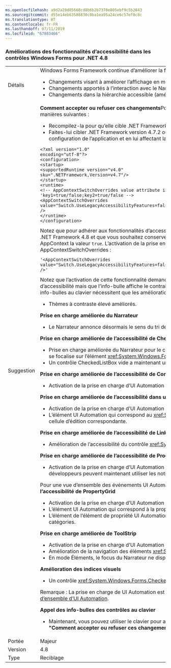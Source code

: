 ```yaml
---
ms.openlocfilehash: a9d2a28d85668cd8b6b2b7370e805ebf9c5b2843
ms.sourcegitcommit: d55e14eb63588830c0ba1ea95a24ce6c57ef8c8c
ms.translationtype: HT
ms.contentlocale: fr-FR
ms.lasthandoff: 07/11/2019
ms.locfileid: "67803466"
---
```

### <a name="accessibility-improvements-in-windows-forms-controls-for-net-48"></a>Améliorations des fonctionnalités d’accessibilité dans les contrôles Windows Forms pour .NET 4.8

|   |   |
|---|---|
|Détails|Windows Forms Framework continue d’améliorer la façon dont il utilise les technologies d’accessibilité pour mieux répondre aux besoins de ses clients. Citons notamment les changements suivants :<ul><li>Changements visant à améliorer l’affichage en mode Contraste élevé.</li><li>Changements apportés à l’interaction avec le Narrateur.</li><li>Changements dans la hiérarchie accessible (amélioration de la navigation dans l’arborescence UI Automation).</li></ul>|
|Suggestion|<strong>Comment accepter ou refuser ces changements</strong>Pour tirer parti de ces changements, l’application doit s’exécuter sur .NET Framework 4.8. Pour que l’application bénéficie de ces changements, procédez de l’une des manières suivantes :<ul><li>Recompilez-la pour qu’elle cible .NET Framework 4.8. Ces changements d’accessibilité sont activés par défaut sur les applications Windows Forms qui ciblent .NET Framework 4.8.</li><li>Faites-lui cibler .NET Framework version 4.7.2 ou antérieure et cessez d’adhérer aux comportements d’accessibilité existants, en ajoutant le [commutateur AppContext](https://docs.microsoft.com/dotnet/framework/configure-apps/file-schema/runtime/appcontextswitchoverrides-element) suivant dans la section <code>&lt;runtime&gt;</code> du fichier de configuration de l’application et en lui affectant la valeur <code>false</code>, comme dans l’exemple suivant.</li></ul><pre><code class="lang-xml">&lt;?xml version=&quot;1.0&quot; encoding=&quot;utf-8&quot;?&gt;&#13;&#10;&lt;configuration&gt;&#13;&#10;&lt;startup&gt;&#13;&#10;&lt;supportedRuntime version=&quot;v4.0&quot; sku=&quot;.NETFramework,Version=v4.7&quot;/&gt;&#13;&#10;&lt;/startup&gt;&#13;&#10;&lt;runtime&gt;&#13;&#10;&lt;!-- AppContextSwitchOverrides value attribute is in the form of &#39;key1=true/false;key2=true/false  --&gt;&#13;&#10;&lt;AppContextSwitchOverrides value=&quot;Switch.UseLegacyAccessibilityFeatures=false;Switch.UseLegacyAccessibilityFeatures.2=false;Switch.UseLegacyAccessibilityFeatures.3=false&quot; /&gt;&#13;&#10;&lt;/runtime&gt;&#13;&#10;&lt;/configuration&gt;&#13;&#10;</code></pre>Notez que pour adhérer aux fonctionnalités d’accessibilité ajoutées à .NET Framework 4.8, vous devez également adhérer aux fonctionnalités d’accessibilité de .NET Framework 4.7.1 et 4.7.2. Si vos applications ciblent .NET Framework 4.8 et que vous souhaitez conserver le comportement d’accessibilité existant, choisissez d’adhérer aux fonctionnalités d’accessibilité existantes en affectant explicitement à ce commutateur AppContext la valeur <code>true</code>. L’activation de la prise en charge de l’appel des info-bulles au clavier demande d’ajouter la ligne <code>Switch.System.Windows.Forms.UseLegacyToolTipDisplay=false</code> à la valeur AppContextSwitchOverrides :<pre><code class="lang-xml">&#39;&lt;AppContextSwitchOverrides value=&quot;Switch.UseLegacyAccessibilityFeatures=false;Switch.UseLegacyAccessibilityFeatures.2=false;Switch.UseLegacyAccessibilityFeatures.3=false;Switch.System.Windows.Forms.UseLegacyToolTipDisplay=false&quot; /&gt;&#39;&#13;&#10;</code></pre>Notez que l’activation de cette fonctionnalité demande d’adhérer aux fonctionnalités d’accessibilité susmentionnées de .NET Framework 4.7.1 - 4.8. De plus, si vous n’avez pas adhéré à l’une des fonctionnalités d’accessibilité mais que l’info-bulle affiche le contraire, une <xref:System.NotSupportedException> d’exécution est levée la première fois que vous accédez à ces fonctionnalités. Le message de l’exception indique que les info-bulles au clavier nécessitent que les améliorations de l’accessibilité de niveau 3 soient activées. <strong>Utilisation des couleurs définies par le système d’exploitation dans les thèmes à contraste élevé</strong><ul><li>Thèmes à contraste élevé améliorés.</li></ul><strong>Prise en charge améliorée du Narrateur</strong><ul><li>Le Narrateur annonce désormais le sens du tri de la <xref:System.Windows.Forms.DataGridViewColumn> quand il annonce un nom accessible d’une <xref:System.Windows.Forms.DataGridViewCell>.</li></ul><strong>Prise en charge améliorée de l’accessibilité de CheckedListBox</strong><ul><li>Prise en charge améliorée du Narrateur pour le contrôle <xref:System.Windows.Forms.CheckedListBox>. Quand vous accédez au contrôle <xref:System.Windows.Forms.CheckedListBox> à l’aide du clavier, le Narrateur se focalise sur l’élément <xref:System.Windows.Forms.CheckedListBox> et l’annonce.</li><li>Un contrôle CheckedListBox vide a maintenant un rectangle dessiné pour un premier élément virtuel quand le contrôle a le focus.</li></ul><strong>Prise en charge améliorée de l’accessibilité de ComboBox</strong><ul><li>Activation de la prise en charge d’UI Automation pour le contrôle <xref:System.Windows.Forms.ComboBox>, avec la possibilité d’utiliser les notifications UI Automation et autres fonctionnalités UI Automation.</li></ul><strong>Prise en charge améliorée de l’accessibilité dans un DataGridView</strong><ul><li>Activation de la prise en charge d’UI Automation pour le contrôle <xref:System.Windows.Forms.DataGridView> avec la possibilité d’utiliser les notifications UI Automation et autres fonctionnalités UI Automation.</li><li>L’élément UI Automation qui correspond au <xref:System.Windows.Forms.DataGridViewComboBoxEditingControl> ou au <xref:System.Windows.Forms.DataGridViewTextBoxEditingControl> est maintenant un enfant de la cellule d’édition correspondante.</li></ul><strong>Prise en charge améliorée de l’accessibilité de LinkLabel</strong><ul><li>Amélioration de l’accessibilité du contrôle <xref:System.Windows.Forms.LinkLabel> : Le Narrateur annonce l’état désactivé du lien si le contrôle <xref:System.Windows.Forms.LinkLabel> correspondant est désactivé.</li></ul><strong>Prise en charge améliorée de l’accessibilité de ProgressBar</strong><ul><li>Activation de la prise en charge d’UI Automation pour le contrôle <xref:System.Windows.Forms.ProgressBar> avec la possibilité d’utiliser les notifications UI Automation et autres fonctionnalités UI Automation. Les développeurs peuvent maintenant utiliser les notifications UI Automation que le Narrateur peut annoncer pour indiquer la progression.</li></ul>Pour une vue d’ensemble des événements UI Automation, notamment les événements de notification UI Automation, consultez la [Vue d’ensemble des événements UI Automation](https://docs.microsoft.com/en-us/windows/desktop/WinAuto/uiauto-eventsoverview).<strong>Prise en charge améliorée de l’accessibilité de PropertyGrid</strong><ul><li>Activation de la prise en charge d’UI Automation pour le contrôle <xref:System.Windows.Forms.PropertyGrid>, avec la possibilité d’utiliser les notifications UI Automation et autres fonctionnalités UI Automation.</li><li>L’élément UI Automation qui correspond à la propriété en cours de modification est maintenant un enfant de l’élément UI Automation de l’élément de propriété correspondant.</li><li>L’élément de l’élément de propriété UI Automation est maintenant un enfant de l’élément de catégorie correspondant si le contrôle <xref:System.Windows.Forms.PropertyGrid> parent est défini sur la vue des catégories.</li></ul><strong>Prise en charge améliorée de ToolStrip</strong><ul><li>Activation de la prise en charge d’UI Automation pour le contrôle <xref:System.Windows.Forms.ToolStrip>, avec la possibilité d’utiliser les notifications UI Automation et autres fonctionnalités UI Automation.</li><li>Amélioration de la navigation des éléments <xref:System.Windows.Forms.ToolStrip>.</li><li>En mode Éléments, le focus du Narrateur ne disparaît pas et ne va pas vers les éléments masqués.</li></ul><strong>Amélioration des indices visuels</strong><ul><li>Un contrôle <xref:System.Windows.Forms.CheckedListBox> vide affiche maintenant un indicateur de focus quand il reçoit le focus.</li></ul>Remarque : La prise en charge de UI Automation est activée pour les contrôles au moment du runtime, mais n’est pas utilisée au moment du design. Pour une vue d’ensemble d’UI Automation, consultez la [Vue d’ensemble d’UI Automation](https://docs.microsoft.com/dotnet/framework/ui-automation/ui-automation-overview).</p><strong>Appel des info-bulles des contrôles au clavier</strong><ul><li>Maintenant, vous pouvez utiliser le clavier pour appeler les info-bulles des contrôles en mettant le focus sur le contrôle souhaité. Cette fonctionnalité doit être activée explicitement pour l’application (voir la section <strong>&quot;Comment accepter ou refuser ces changements&quot;</strong>)</li></ul>|
|Portée|Majeur|
|Version|4.8|
|Type|Reciblage|

